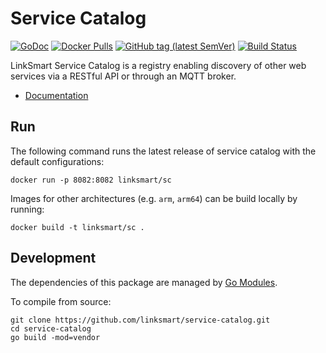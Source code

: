 # Service Catalog
[![GoDoc](https://godoc.org/github.com/linksmart/service-catalog?status.svg)](https://godoc.org/github.com/linksmart/service-catalog)
[![Docker Pulls](https://img.shields.io/docker/pulls/linksmart/sc.svg)](https://hub.docker.com/r/linksmart/sc/tags)
[![GitHub tag (latest SemVer)](https://img.shields.io/github/tag/linksmart/service-catalog.svg)](https://github.com/linksmart/service-catalog/tags)
[![Build Status](https://travis-ci.com/linksmart/service-catalog.svg?branch=master)](https://travis-ci.com/linksmart/service-catalog)

LinkSmart Service Catalog is a registry enabling discovery of other web services via a RESTful API or through an MQTT broker.
 
* [Documentation](https://docs.linksmart.eu/display/SC)

## Run
The following command runs the latest release of service catalog with the default configurations:
```
docker run -p 8082:8082 linksmart/sc
```
Images for other architectures (e.g. `arm`, `arm64`) can be build locally by running:
```
docker build -t linksmart/sc .
```

## Development
The dependencies of this package are managed by [Go Modules](https://blog.golang.org/using-go-modules).

To compile from source:
```
git clone https://github.com/linksmart/service-catalog.git
cd service-catalog
go build -mod=vendor
```

